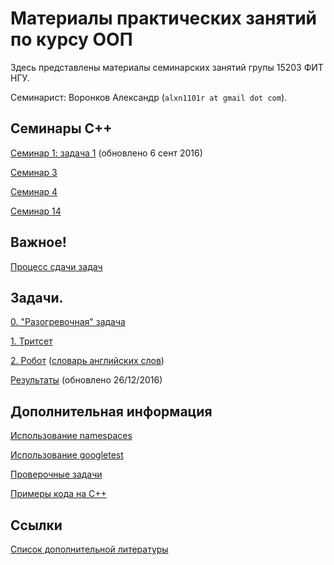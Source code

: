 # Материалы практических занятий по курсу ООП

Здесь представлены материалы семинарских занятий групы 15203 ФИТ НГУ.

Семинарист: Воронков Александр (`alxn1101r at gmail dot com`).

## Семинары C++

[Семинар 1: задача 1](2016.cpp/seminar1/) (обновлено 6 сент 2016)

[Семинар 3](2016.cpp/seminar3/)

[Семинар 4](2016.cpp/seminar4/)

[Семинар 14](2016.cpp/seminar14/)

## Важное!

[Процесс сдачи задач](bitbucket/)

## Задачи.

[0. "Разогревочная" задача](2016.cpp/seminar1/)

[1. Тритсет](https://docs.google.com/document/d/1NM_qbZ3wJUjY_5fa807d3zlcjxzt6d0dX6MIh6Ma5eg/edit)

[2. Робот](https://docs.google.com/document/d/1_PjvZ_UHaw0FHQeu6AfQwuk-N9lafJ3ge_sBtURKihw/edit)
([словарь английских слов](https://raw.githubusercontent.com/dwyl/english-words/master/words.txt))

[Результаты](2016.cpp/results/) (обновлено 26/12/2016)

## Дополнительная информация

[Использование namespaces](using-namespaces/)

[Использование googletest](using-googletest/)

[Проверочные задачи](final-tasks)

[Примеры кода на C++](https://github.com/avoronkov/cpp-examples)

## Ссылки

[Список дополнительной литературы](https://sites.google.com/site/nguoop/spisok-dopolnitelnoj-literatury-1)
